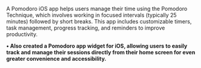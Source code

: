 A Pomodoro iOS app helps users manage their time using the Pomodoro Technique, which involves working in focused intervals (typically 25 minutes) followed by short breaks. This app includes customizable timers, task management, progress tracking, and reminders to improve productivity.

**• Also created a Pomodoro app widget for iOS, allowing users to easily track and manage their sessions directly from their home screen for even greater convenience and accessibility.**

